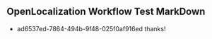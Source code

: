 ## OpenLocalization Workflow Test MarkDown
* ad6537ed-7864-494b-9f48-025f0af916ed thanks!

<!--HONumber=Jul16_HO4-->


